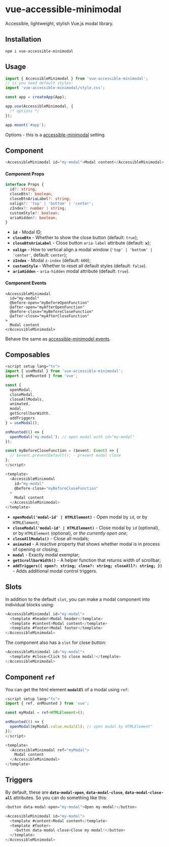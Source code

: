 # vue-accessible-minimodal

Accessible, lightweight, stylish Vue.js modal library.

## Installation

```
npm i vue-accessible-minimodal
```

## Usage

```typescript
import { AccessibleMinimodal } from 'vue-accessible-minimodal';
// is you need default styles:
import 'vue-accessible-minimodal/style.css';

const app = createApp(App);

app.use(AccessibleMinimodal, {
  /* options */
});

app.mount('#app');
```

Options - this is a [accessible-minimodal](https://github.com/imhvost/accessible-minimodal?tab=readme-ov-file#options) setting.

## Component

```typescript
<AccessibleMinimodal id="my-modal">Modal content</AccessibleMinimodal>
```

#### Component Props

```typescript
interface Props {
  id?: string;
  closeBtn?: boolean;
  closeBtnAriaLabel?: string;
  valign?: 'top' | 'bottom' | 'center';
  zIndex?: number | string;
  customStyle?: boolean;
  ariaHidden?: boolean;
}
```

- **`id`** - Modal ID;
- **`closeBtn`** - Whether to show the close button (default: `true`);
- **`closeBtnAriaLabel`** - Close button `aria-label` attribute (default: `🗙`);
- **`valign`** - How to vertical align a modal window (`'top' | 'bottom' | 'center'`, default: `center`);
- **`zIndex`** - Modal `z-index` (default: `600`);
- **`customStyle`** - Whether to reset all default styles (default: `false`).
- **`ariaHidden`** - `aria-hidden` modal attribute (default: `true`).

#### Component Events

```
<AccessibleMinimodal
  id="my-modal"
  @before-open="myBeforeOpenFunction"
  @after-open="myAfterOpenFunction"
  @before-close="myBeforeCloseFunction"
  @after-close="myAfterCloseFunction"
>
  Modal content
</AccessibleMinimodal>
```

Behave the same as [accessible-minimodel events](https://github.com/imhvost/accessible-minimodal?tab=readme-ov-file#events).

## Composables

```typescript
<script setup lang="ts">
import { useModal } from 'vue-accessible-minimodal';
import { onMounted } from 'vue';

const {
  openModal,
  closeModal,
  closeAllModals,
  animated,
  modal,
  getScrollbarWidth,
  addTriggers
} = useModal();

onMounted(() => {
  openModal('my-modal'); // open modal with id="my-modal"
});

const myBeforeCloseFunction = ($event: Event) => {
  // $event.preventDefault(); - prevent modal close
};
</script>

<template>
  <AccessibleMinimodal
    id="my-modal"
    @before-close="myBeforeCloseFunction"
  >
    Modal content
  </AccessibleMinimodal>
</template>
```

- **`openModal('modal-id' | HTMLElement)`** - Open modal by `id`, or by `HTMLElement`;
- **`closeModal('modal-id' | HTMLElement)`** - Close modal by `id` (optional), or by `HTMLElement` (optional), or _the currently open one_;
- **`closeAllModals()`** - Close all modals;
- **`animated`** - A reactive property that shows whether modal is in process of opening or closing;
- **`modal`** - Exactly modal exemplar;
- **`getScrollbarWidth()`** - A helper function that returns width of scrollbar;
- **`addTriggers({
  open?: string;
  close?: string;
  closeAll?: string;
})`** - Adds additional modal control triggers.

## Slots

In addition to the default `slot`, you can make a modal component into individual blocks using:

```typescript
<AccessibleMinimodal id="my-modal">
  <template #header>Modal header</template>
  <template #content>Modal content</template>
  <template #footer>Modal footer</template>
</AccessibleMinimodal>
```

The component also has a `slot` for close button:

```typescript
<AccessibleMinimodal id="my-modal">
  <template #close>Click to close modal!</template>
</AccessibleMinimodal>
```

## Component `ref`

You can get the html element **`modalEl`** of a modal using `ref`:

```typescript
<script setup lang="ts">
import { ref, onMounted } from 'vue';

const myModal = ref<HTMLElement>();

onMounted(() => {
  openModal(myModal.value.modalEl); // open modal by HTMLElement"
});
</script>

<template>
  <AccessibleMinimodal ref="myModal">
    Modal content
  </AccessibleMinimodal>
</template>
```

## Triggers

By default, these are **`data-modal-open`**, **`data-modal-close`**, **`data-modal-close-all`** attributes.
So you can do something like this:

```typescript
<button data-modal-open="my-modal">Open my-modal!</button>

<AccessibleMinimodal id="my-modal">
  <template #content>Modal content</template>
  <template #footer>
    <button data-modal-close>Close my-modal!</button>
  </template>
</AccessibleMinimodal>
```
